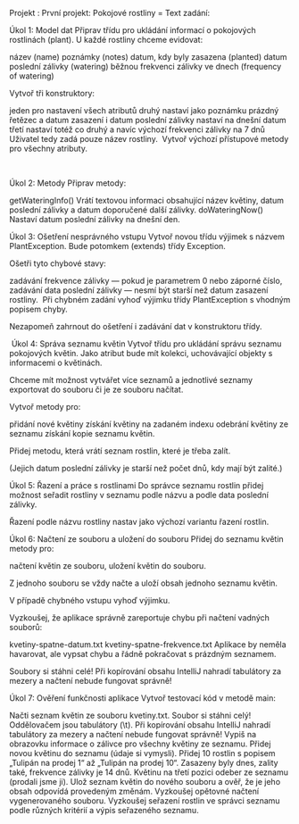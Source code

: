 Projekt : První projekt: Pokojové rostliny = Text zadání:

Úkol 1: Model dat
Připrav třídu pro ukládání informací o pokojových rostlinách (plant). U každé rostliny chceme evidovat:

název (name)
poznámky (notes)
datum, kdy byly zasazena (planted)
datum poslední zálivky (watering)
běžnou frekvenci zálivky ve dnech (frequency of watering)
﻿

Vytvoř tři konstruktory:

jeden pro nastavení všech atributů
druhý nastaví jako poznámku prázdný řetězec a datum zasazení i datum poslední zálivky nastaví na dnešní datum
třetí nastaví totéž co druhý a navíc výchozí frekvenci zálivky na 
7 dnů 
Uživatel tedy zadá pouze název rostliny.
﻿
Vytvoř výchozí přístupové metody pro všechny atributy.

﻿

Úkol 2: Metody
Připrav metody:

getWateringInfo()
Vrátí textovou informaci obsahující název květiny, datum poslední zálivky a datum doporučené další zálivky.
doWateringNow()
Nastaví datum poslední zálivky na dnešní den.
﻿

Úkol 3: Ošetření nesprávného vstupu
Vytvoř novou třídu výjimek s názvem PlantException. Bude potomkem (extends) třídy Exception.

Ošetři tyto chybové stavy:

zadávání frekvence zálivky — pokud je parametrem 0 nebo záporné číslo, 
zadávání data poslední zálivky — nesmí být starší než datum zasazení rostliny.
﻿
Při chybném zadání vyhoď výjimku třídy PlantException s vhodným popisem chyby.

Nezapomeň zahrnout do ošetření i zadávání dat v konstruktoru třídy.

﻿
Úkol 4: Správa seznamu květin
Vytvoř třídu pro ukládání správu seznamu pokojových květin. Jako atribut bude mít kolekci, uchovávající objekty s informacemi o květinách.

Chceme mít možnost vytvářet více seznamů a jednotlivé seznamy exportovat do souboru či je ze souboru načítat.

Vytvoř metody pro:

 přidání nové květiny
získání květiny na zadaném indexu
odebrání květiny ze seznamu
získání kopie seznamu květin.

Přidej metodu, která vrátí seznam rostlin, které je třeba zalít. 

(Jejich datum poslední zálivky je starší než počet dnů, kdy mají být zalité.)
﻿

Úkol 5: Řazení a práce s rostlinami
Do správce seznamu rostlin přidej možnost seřadit rostliny 
v seznamu podle názvu a podle data poslední zálivky.

Řazení podle názvu rostliny nastav jako výchozí variantu řazení rostlin.


Úkol 6: Načtení ze souboru a uložení do souboru
Přidej do seznamu květin metody pro:

načtení květin ze souboru,
uložení květin do souboru.

Z jednoho souboru se vždy načte a uloží obsah jednoho seznamu květin.

V případě chybného vstupu vyhoď výjimku.

Vyzkoušej, že aplikace správně zareportuje chybu při načtení vadných souborů:

 kvetiny-spatne-datum.txt
kvetiny-spatne-frekvence.txt
Aplikace by neměla havarovat, ale vypsat chybu a řádně pokračovat s prázdným seznamem.

Soubory si stáhni celé! Při kopírování obsahu IntelliJ nahradí tabulátory za mezery a načtení nebude fungovat správně! 


Úkol 7: Ověření funkčnosti aplikace
Vytvoř testovací kód v metodě main:

Načti seznam květin ze souboru kvetiny.txt.
Soubor si stáhni celý! Oddělovačem jsou tabulátory (\t). Při kopírování obsahu IntelliJ nahradí tabulátory za mezery a načtení nebude fungovat správně!
Vypiš na obrazovku informace o zálivce pro všechny květiny ze seznamu.
Přidej novou květinu do seznamu (údaje si vymysli). 
Přidej 10 rostlin s popisem „Tulipán na prodej 1“ až „Tulipán na prodej 10“. Zasazeny byly dnes, zality také, frekvence zálivky je 14 dnů.
Květinu na třetí pozici odeber ze seznamu (prodali jsme ji).
Ulož seznam květin do nového souboru a ověř, že je jeho obsah odpovídá provedeným změnám.
Vyzkoušej opětovné načtení vygenerovaného souboru. 
Vyzkoušej seřazení rostlin ve správci seznamu podle různých kritérií a výpis seřazeného seznamu.
